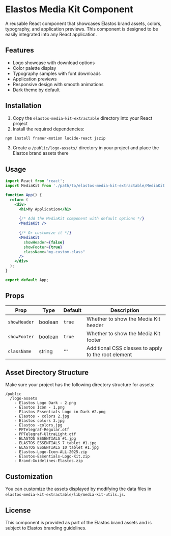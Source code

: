 # Elastos Media Kit Component

A reusable React component that showcases Elastos brand assets, colors, typography, and application previews. This component is designed to be easily integrated into any React application.

## Features

- Logo showcase with download options
- Color palette display
- Typography samples with font downloads
- Application previews
- Responsive design with smooth animations
- Dark theme by default

## Installation

1. Copy the `elastos-media-kit-extractable` directory into your React project
2. Install the required dependencies:

```bash
npm install framer-motion lucide-react jszip
```

3. Create a `/public/logo-assets/` directory in your project and place the Elastos brand assets there

## Usage

```jsx
import React from 'react';
import MediaKit from './path/to/elastos-media-kit-extractable/MediaKit';

function App() {
  return (
    <div>
      <h1>My Application</h1>
      
      {/* Add the MediaKit component with default options */}
      <MediaKit />
      
      {/* Or customize it */}
      <MediaKit 
        showHeader={false} 
        showFooter={true} 
        className="my-custom-class"
      />
    </div>
  );
}

export default App;
```

## Props

| Prop | Type | Default | Description |
|------|------|---------|-------------|
| `showHeader` | boolean | `true` | Whether to show the Media Kit header |
| `showFooter` | boolean | `true` | Whether to show the Media Kit footer |
| `className` | string | `""` | Additional CSS classes to apply to the root element |

## Asset Directory Structure

Make sure your project has the following directory structure for assets:

```
/public
  /logo-assets
    - Elastos Logo Dark - 2.png
    - Elastos Icon - 1.png
    - Elastos Essentials Logo in Dark #2.png
    - Elastos - colors 2.jpg
    - Elastos colors 3.jpg
    - Elastos -colors.jpg
    - PPTelegraf-Regular.otf
    - PPTelegraf-UltraLight.otf
    - ELASTOS ESSENTIALS #1.jpg
    - ELASTOS ESSENTIALS 7 tablet #1.jpg
    - ELASTOS ESSENTIALS 10 tablet #1.jpg
    - Elastos-Logo-Icon-ALL-2025.zip
    - Elastos-Essentials-Logo-Kit.zip
    - Brand-Guidelines-Elastos.zip
```

## Customization

You can customize the assets displayed by modifying the data files in `elastos-media-kit-extractable/lib/media-kit-utils.js`.

## License

This component is provided as part of the Elastos brand assets and is subject to Elastos branding guidelines.